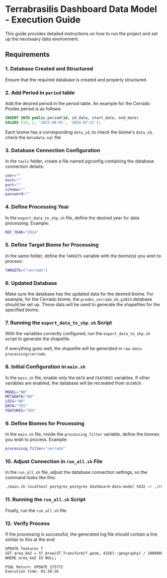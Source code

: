 
# Terrabrasilis Dashboard Data Model - Execution Guide

This guide provides detailed instructions on how to run the project and set up the necessary data environment.

## Requirements

### 1. Database Created and Structured
Ensure that the required database is created and properly structured.


### 2. Add Period in `period` table
Add the desired period in the period table. An example for the Cerrado Prodes period is as follows:

```sql
INSERT INTO public.period(id, id_data, start_date, end_date) 
VALUES (19, 1, '2023-08-01', '2024-07-31');
```

Each biome has a corresponding `data_id`, to check the biome's `data_id`, check the `m̀etadata.sql` file

### 3. Database Connection Configuration
In the `tools` folder, create a file named pgconfig containing the database connection details:

```bash
user=""
host=""
port=""
schema=""
password=""
```

### 4. Define Processing Year
In the `export_data_to_shp.sh` file, define the desired year for data processing. Example:

```bash
REF_YEAR="2024"
```

### 5. Define Target Biome for Processing
In the same folder, define the `TARGETS` variable with the biome(s) you wish to process:

```bash
TARGETS=("cerrado")
```

### 6. Updated Database
Make sure the database has the updated data for the desired biome. For example, for the Cerrado biome, the `prodes_cerrado_nb_p2024` database should be set up. These data will be used to generate the shapefiles for the specified biome.

### 7. Running the `export_data_to_shp.sh` Script
With the variables correctly configured, run the `export_data_to_shp.sh` script to generate the shapefile.

If everything goes well, the shapefile will be generated in `raw-data-processing/cerrado`.

### 8. Initial Configuration in `main.sh`
In the `main.sh` file, enable only the `DATA` and `FEATURES` variables. If other variables are enabled, the database will be recreated from scratch.

```bash
MODEL="NO"
METADATA="NO"
LOIS="NO"
DATA="YES"
FEATURES="YES"
```

### 9. Define Biomes for Processing
In the `main.sh` file, inside the `processing_filter` variable, define the biomes you wish to process. Example:

```bash
processing_filter="cerrado"
```

### 10. Adjust Connection in `run_all.sh` File
In the `run_all.sh` file, adjust the database connection settings, so the command looks like this:

```bash
./main.sh localhost postgres postgres dashboard-data-model 5432 >> ./run_all_${dt}.log 2>&1
```

### 11. Running the `run_all.sh` Script
Finally, run the `run_all.sh` file.

### 12. Verify Process
If the processing is successful, the generated log file should contain a line similar to this at the end:

```bash
UPDATE features f 
SET area_km2 = ST_Area(ST_Transform(f.geom, 4326)::geography) / 1000000 
WHERE area_km2 IS NULL;

PSQL Return: UPDATE 275772
Execution time: 01:28:26
```